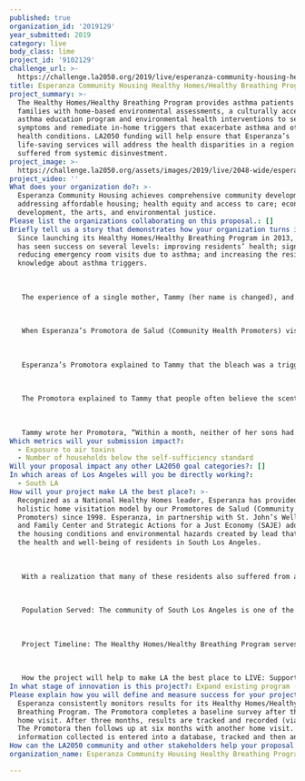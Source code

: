 ```yaml
---
published: true
organization_id: '2019129'
year_submitted: 2019
category: live
body_class: lime
project_id: '9102129'
challenge_url: >-
  https://challenge.la2050.org/2019/live/esperanza-community-housing-healthy-breathing-program/
title: Esperanza Community Housing Healthy Homes/Healthy Breathing Program
project_summary: >-
  The Healthy Homes/Healthy Breathing Program provides asthma patients and their
  families with home-based environmental assessments, a culturally accessible
  asthma education program and environmental health interventions to self-manage
  symptoms and remediate in-home triggers that exacerbate asthma and other
  health conditions. LA2050 funding will help ensure that Esperanza’s
  life-saving services will address the health disparities in a region that has
  suffered from systemic disinvestment.
project_image: >-
  https://challenge.la2050.org/assets/images/2019/live/2048-wide/esperanza-community-housing-healthy-breathing-program.jpg
project_video: ''
What does your organization do?: >-
  Esperanza Community Housing achieves comprehensive community development by
  addressing affordable housing; health equity and access to care; economic
  development, the arts, and environmental justice.
Please list the organizations collaborating on this proposal.: []
Briefly tell us a story that demonstrates how your organization turns inspiration into impact.: >-
  Since launching its Healthy Homes/Healthy Breathing Program in 2013, Esperanza
  has seen success on several levels: improving residents’ health; significantly
  reducing emergency room visits due to asthma; and increasing the residents’
  knowledge about asthma triggers.
   
   
   
   The experience of a single mother, Tammy (her name is changed), and her two sons provides compelling evidence of the impact of Esperanza’s program. Two years ago, a community organization referred Tammy to Esperanza because of her sons’ asthma.
   
   
   
   When Esperanza’s Promotora de Salud (Community Health Promoters) visited Tammy’s home in South Los Angeles, she was struck by the strong scent of bleach. Tammy and her sons lived in an apartment that was infested with roaches and had a serious mold problem. In her effort to provide her sons with a clean environment, she vigorously cleaned the apartment with bleach daily.
   
   
   
   Esperanza’s Promotora explained to Tammy that the bleach was a trigger for asthma and likely exacerbating the severity of her sons’ asthma. The Promotora gave Tammy a cleaning bucket” with containers of oxygen peroxide and baking soda, a spray bottle, cleaning rags, gloves and a mask. Along with a recipe to make a safe cleaning.
   
   
   
   The Promotora explained to Tammy that people often believe the scent of bleach equates to a clean environment. The reality is that the scent of bleach often triggers asthma attacks. Unlike other programs, Healthy Homes/Healthy Breathing program not only educates people, but gives them the actual tools to implement immediate changes in their environment. In Tammy’s case, Esperanza also gave her with a vacuum with a HEPA filter vacuum. The combination eliminating bleach, using safer cleaning products and a vacuum had a dramatic impact on the health of Tammy’s sons. 
   
   
   
   Tammy wrote her Promotora, “Within a month, neither of her sons had a flair up of asthma! Now, more than a year later, my boys are healthy and are actively participating in football!”
Which metrics will your submission impact?:
  - Exposure to air toxins
  - Number of households below the self-sufficiency standard
Will your proposal impact any other LA2050 goal categories?: []
In which areas of Los Angeles will you be directly working?:
  - South LA
How will your project make LA the best place?: >-
  Recognized as a National Healthy Homes leader, Esperanza has provided a
  holistic home visitation model by our Promotores de Salud (Community Health
  Promoters) since 1998. Esperanza, in partnership with St. John’s Well Child
  and Family Center and Strategic Actions for a Just Economy (SAJE) addresses
  the housing conditions and environmental hazards created by lead that affect
  the health and well-being of residents in South Los Angeles.
   
   
   
   With a realization that many of these residents also suffered from asthma, in 2013, Esperanza launched its Healthy Breathing Program to help control severe asthma and reduce emergency department utilization in South LA. Today, our Healthy Homes and Healthy Breathing Programs have merged to provide a stronger, comprehensive approach to assist families through home-based environmental assessments, a culturally accessible asthma education program, and environmental health interventions to improve housing conditions affecting their overall health. 
   
   
   
   Population Served: The community of South Los Angeles is one of the densest and most economically disenfranchised areas in Los Angeles County. The majority of households earn below the federal poverty level of $25,100 for a family of four. The region is primarily Latino/Hispanic (67%) and Black/African-American (31%). Slum housing South Los Angeles is a major factor contributing to serious health issues. Historical discrimination has forced many communities of color into highly congested areas with lower outdoor air quality. The Black community is the population with the highest prevalence of asthma and the highest number of deaths related to asthma. Missed school and work days because of asthma, as well as frequent emergency department visits generate emotional and financial stress for families. 
   
   
   
   Project Timeline: The Healthy Homes/Healthy Breathing Program serves a minimum of 175 individuals per year. Program staff meet with patients at least four times over a 12-month period to conduct assessment, education, intervention, and evaluation.
   
   
   
   How the project will help to make LA the best place to LIVE: Supporting the ability to control indoor air quality is a way to empower families as they continue to advocate for their own health. Esperanza’s program is a proven approach to address the health disparities in a region that has suffered from persistent disinvestment. More than simple asthma education, Esperanza’s Healthy Homes/Healthy Breathing Program helps community members address this controllable chronic disease by improving indoor air quality. Esperanza’s Healthy Homes/Healthy Breathing Program will support families in creating sustainable changes to improve health outcomes by reducing environmental triggers by 75%; decreasing preventable emergency department use by both pediatric and adult patients with asthma by 65%, and decreasing missed school or work days by our participants by 50%.
In what stage of innovation is this project?: Expand existing program (expanding and continuing ongoing successful projects)
Please explain how you will define and measure success for your project.: >-
  Esperanza consistently monitors results for its Healthy Homes/Healthy
  Breathing Program. The Promotora completes a baseline survey after the initial
  home visit. After three months, results are tracked and recorded (via phone).
  The Promotora then follows up at six months with another home visit. All
  information collected is entered into a database, tracked and then analyzed.
How can the LA2050 community and other stakeholders help your proposal succeed?: []
organization_name: Esperanza Community Housing Healthy Breathing Program

---
```

